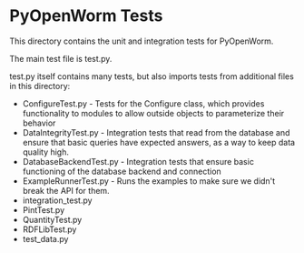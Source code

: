 PyOpenWorm Tests
================

This directory contains the unit and integration tests for PyOpenWorm.

The main test file is test.py.  

test.py itself contains many tests, but also imports tests from additional files
in this directory:

* ConfigureTest.py - Tests for the Configure class, which provides
  functionality to modules to allow outside objects to parameterize their
  behavior
* DataIntegrityTest.py - Integration tests that read from the database and
  ensure that basic queries have expected answers, as a way to keep data quality
  high.
* DatabaseBackendTest.py - Integration tests that ensure basic functioning of
  the database backend and connection
* ExampleRunnerTest.py - Runs the examples to make sure we didn't break the API
  for them.
* integration_test.py
* PintTest.py
* QuantityTest.py
* RDFLibTest.py
* test_data.py
